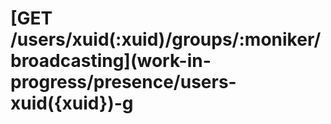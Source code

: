 # \[GET /users/xuid\(:xuid\)/groups/:moniker/broadcasting\]\(work-in-progress/presence/users-xuid\({xuid}\)-g

